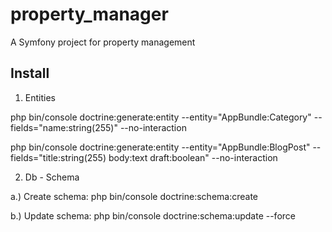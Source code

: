 property_manager
================

A Symfony project for property management

Install
---------------

1. Entities

php bin/console doctrine:generate:entity --entity="AppBundle:Category" --fields="name:string(255)" --no-interaction

php bin/console doctrine:generate:entity --entity="AppBundle:BlogPost" --fields="title:string(255) body:text draft:boolean" --no-interaction



2. Db - Schema

a.) Create schema: 
php bin/console doctrine:schema:create

b.) Update schema: 
php bin/console doctrine:schema:update --force 

